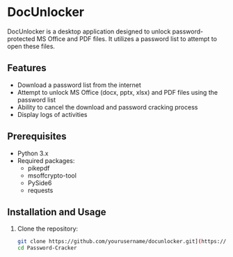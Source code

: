 # DocUnlocker

DocUnlocker is a desktop application designed to unlock password-protected MS Office and PDF files. It utilizes a password list to attempt to open these files.

## Features

- Download a password list from the internet
- Attempt to unlock MS Office (docx, pptx, xlsx) and PDF files using the password list
- Ability to cancel the download and password cracking process
- Display logs of activities

## Prerequisites

- Python 3.x
- Required packages:
  - pikepdf
  - msoffcrypto-tool
  - PySide6
  - requests

## Installation and Usage

1. Clone the repository:
   ```bash
   git clone https://github.com/yourusername/docunlocker.git](https://github.com/090ebier/Password-Cracker.git
   cd Password-Cracker
